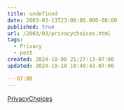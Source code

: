 ```yaml
---
title: undefined
date: 2003-03-13T23:08:00.000-08:00
published: true
url: /2003/03/privacychoices.html
tags:
  - Privacy
  - post
created: 2024-10-06 21:27:13-07:00
updated: 2024-10-10 10:49:43-07:00

---07:00
---
```


[PrivacyChoices](http://www.privacychoices.org/optout.htm "PrivacyChoices")